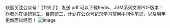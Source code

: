 欢迎关注公众号：【11来了】 发送 pdf 可以下载Redis、JVM系列文章PDF版本！
作者为在读研究生，目前研二，计划在公众号记录学习常用中间件笔记，以及明年更新面试经历！
![image](https://github.com/1020325258/1020325258/assets/117968678/c031ab6b-144b-49f4-857b-79123666ddaa)
